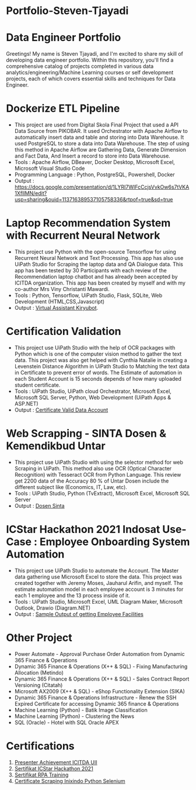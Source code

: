 # Portfolio-Steven-Tjayadi

# Data Engineer Portfolio 

Greetings! My name is Steven Tjayadi, and I'm excited to share my skill of developing data engineer portfolio. Within this repository, you'll find a comprehensive catalog of projects completed in various data analytics/engineering/Machine Learning courses or self development projects, each of which covers essential skills and techniques for Data Engineer.

# Dockerize ETL Pipeline

- This project are used from Digital Skola Final Project that used a API Data Source from PIKOBAR. It used Orchestrator with Apache Airflow to automatically insert data and table and storing into Data Warehouse. It used PostgreSQL to store a data into Data Warehouse. The step of using this method in Apache Airflow are Gathering Data, Generate Dimension and Fact Data, And Insert a record to store into Data Warehouse. 
- Tools                : Apache Airflow, DBeaver, Docker Desktop, Microsoft Excel, Microsoft Visual Studio Code
- Programming Language : Python, PostgreSQL, Powershell, Docker
- Output               : https://docs.google.com/presentation/d/1LYRI7WIFcCcjsVvkOw6s7tVKA1XflIMN/edit?usp=sharing&ouid=113716389537105758336&rtpof=true&sd=true

# Laptop Recommendation System with Recurrent Neural Network

- This project use Python with the open-source Tensorflow for using Recurrent Neural Network and Text Processing. This app has also use UiPath Studio for Scraping the laptop data and QA Dialogue data. This app has been tested by 30 Participants with each review of the Recommendation laptop chatbot and has already been accepted by ICITDA organization. This app has been created by myself and with my co-author Mrs Viny Christanti Mawardi.
- Tools : Python, Tensorflow, UiPath Studio, Flask, SQLite, Web Development (HTML,CSS,Javascript)
- Output : [Virtual Assistant Kiryubot](http://valaptop.labirariset.com).

# Certification Validation

- This project use UiPath Studio with the help of OCR packages with Python which is one of the computer vision method to gather the text data. This project was also get helped with Cynthia Natalie in creating a Levenstein Distance Algorithm in UiPath Studio to Matching the text data in Certificate to prevent error of words. The Estimate of automation in each Student Account is 15 seconds depends of how many uploaded student certificate.
- Tools : UiPath Studio, UiPath cloud Orchestrator, Microsoft Excel, Microsoft SQL Server, Python, Web Development (UiPath Apps & ASP.NET)
- Output : [Certificate Valid Data Account](https://github.com/stevenkiryu/Portfolio-Steven-Tjayadi/assets/57402512/7a7d79b8-7420-480a-bb14-3b94a786ed84)

# Web Scrapping - SINTA Dosen & Kemendikbud Untar

- This project use UiPath Studio with using the selector method for web Scraping in UiPath. This method also use OCR (Optical Character Recognition) with Tesseract OCR from Python Language.
  This review get 2200 data of the Accuracy 80 % of Untar Dosen include the different subject like (Economics, IT, Law, etc).
- Tools : UiPath Studio, Python (TvExtract), Microsoft Excel, Microsoft SQL Server
- Output : [Dosen Sinta](https://github.com/stevenkiryu/Portfolio-Steven-Tjayadi/assets/57402512/75ef6423-05a9-4007-a59d-642d2c238237)

# ICStar Hackathon 2021 Indosat Use-Case : Employee Onboarding System Automation 

- This project use UiPath Studio to automate the Account. The Master data gathering use Microsoft Excel to store the data. This project was created together with Jeremy Moses, Jauharul Arifin, and myself. The estimate automation model in each employee account is 3 minutes for each 1 employee and the 13 process inside of it.
- Tools : UiPath Studio, Microsoft Excel, UML Diagram Maker, Microsoft Outlook, Drawio (Diagram.NET)
- Output : [Sample Output of getting Employee Facilities](https://github.com/stevenkiryu/Portfolio-Steven-Tjayadi/assets/57402512/1e5228f4-3ba2-42e2-9e69-ab18e38170d7)


  
# Other Project 

- Power Automate - Approval Purchase Order Automation from Dynamic 365 Finance & Operations 
- Dynamic 365 Finance & Operations (X++ & SQL) - Fixing Manufacturing Allocation (Metindo)
- Dynamic 365 Finance & Operations (X++ & SQL) - Sales Contract Report Versioning (Citatah)
- Microsoft AX2009 (X++ & SQL)                 - eShop Functionality Extension (SIKA)
- Dynamic 365 Finance & Operations Infrastructure - Renew the SSH Expired Certificate for accessing Dynamic 365 finance & Operations
- Machine Learning (Python)                       - Batik Image Classification
- Machine Learning (Python)                       - Clustering the News  
- SQL (Oracle)                                    - Hotel with SQL Oracle APEX

# Certifications 

1. [Presenter Achievement ICITDA UII](https://github.com/stevenkiryu/Portfolio-Steven-Tjayadi/assets/57402512/75cf1e91-61db-4ed8-b7de-b7006b68ad5f)
2. [Sertifikat ICStar Hackathon 2021](https://github.com/stevenkiryu/Portfolio-Steven-Tjayadi/assets/57402512/fa341bf1-f8e5-492c-b9f8-8dd2e62a952e)
3. [Sertifikat RPA Training](https://github.com/stevenkiryu/Portfolio-Steven-Tjayadi/assets/57402512/e0302e01-6018-4d18-9a18-b256abb2ba06)
4. [Certificate Scraping Inixindo Python Selenium](https://github.com/stevenkiryu/Portfolio-Steven-Tjayadi/assets/57402512/4bf2f012-0741-4ebb-8b17-5b28e73ca573)



